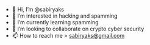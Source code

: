 - 👋 Hi, I’m @sabiryaks
- 👀 I’m interested in hacking and spamming 
- 🌱 I’m currently learning spamming 
- 💞️ I’m looking to collaborate on crypto cyber security
- 📫 How to reach me > sabiryaks@gmail.com

<!---
sabiryaks/sabiryaks is a ✨ special ✨ repository because its `README.md` (this file) appears on your GitHub profile.
You can click the Preview link to take a look at your changes.
--->
